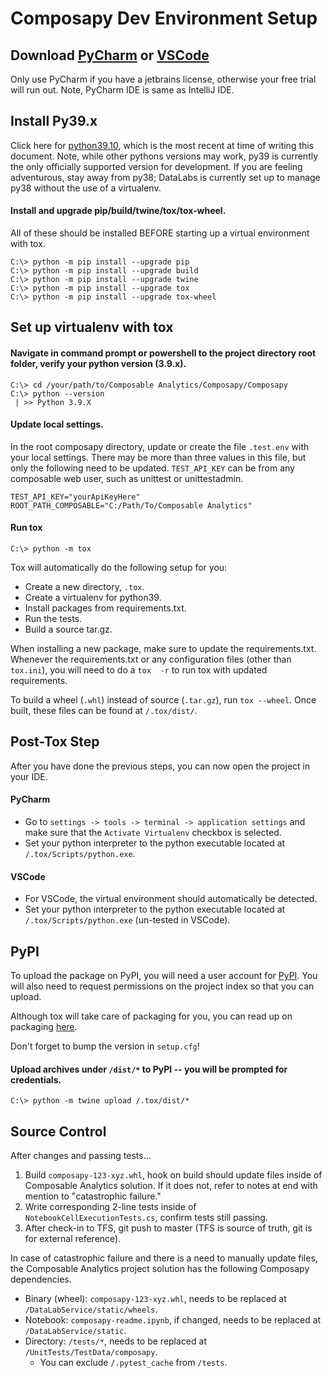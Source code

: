 # Composapy Dev Environment Setup

## Download [PyCharm](https://www.jetbrains.com/pycharm/) or [VSCode](https://code.visualstudio.com/)

Only use PyCharm if you have a jetbrains license, otherwise your free trial will run out. Note, 
PyCharm IDE is same as IntelliJ IDE.


## Install Py39.x
Click here for [python39.10](https://www.python.org/downloads/release/python-3910/), which is the
most recent at time of writing this document. Note, while other pythons versions may work, py39 
is currently the only officially supported version for development. If you are feeling 
adventurous, stay away from py38; DataLabs is currently set up to manage py38 without the 
use of a virtualenv.

#### Install and upgrade pip/build/twine/tox/tox-wheel.
All of these should be installed BEFORE starting up a virtual environment with tox. 
```
C:\> python -m pip install --upgrade pip
C:\> python -m pip install --upgrade build
C:\> python -m pip install --upgrade twine
C:\> python -m pip install --upgrade tox
C:\> python -m pip install --upgrade tox-wheel
```

## Set up virtualenv with tox

#### Navigate in command prompt or powershell to the project directory root folder, verify your python version (3.9.x).
```
C:\> cd /your/path/to/Composable Analytics/Composapy/Composapy
C:\> python --version
 | >> Python 3.9.X
```

#### Update local settings.

In the root composapy directory, update or create the file `.test.env` with your local settings. 
There may be more than three values in this file, but only the following need to be updated. 
`TEST_API_KEY` can be from any composable web user, such as unittest or unittestadmin.
```
TEST_API_KEY="yourApiKeyHere"
ROOT_PATH_COMPOSABLE="C:/Path/To/Composable Analytics"
```


#### Run tox
```
C:\> python -m tox 
```
Tox will automatically do the following setup for you:
- Create a new directory, `.tox`.
- Create a virtualenv for python39.
- Install packages from requirements.txt.
- Run the tests.
- Build a source tar.gz.

When installing a new package, make sure to update the requirements.txt. Whenever the 
requirements.txt or any configuration files (other than `tox.ini`), you will need to do a `tox 
-r` to run tox with updated requirements.

To build a wheel (`.whl`) instead of source (`.tar.gz`), run `tox --wheel`. Once built, these 
files can be found at `/.tox/dist/`.

## Post-Tox Step

After you have done the previous steps, you can now open the project in your IDE.

#### PyCharm
- Go to `settings -> tools -> terminal -> application settings` and make sure 
that the `Activate Virtualenv` checkbox is selected.
- Set your python interpreter to the python executable located at `/.tox/Scripts/python.exe`.

#### VSCode
- For VSCode, the virtual environment should automatically be detected.
- Set your python interpreter to the python executable located at `/.tox/Scripts/python.exe` 
  (un-tested in VSCode).

## PyPI

To upload the package on PyPI, you will need a user account for [PyPI](https://pypi.org/). You 
will also need to request permissions on the project index so that you can upload.

Although tox will take care of packaging for you, you can read up on packaging 
[here](https://packaging.python.org/en/latest/tutorials/packaging-projects/#packaging-python-projects).

Don't forget to bump the version in `setup.cfg`!

#### Upload archives under `/dist/*` to PyPI -- you will be prompted for credentials.
```
C:\> python -m twine upload /.tox/dist/*
```

## Source Control

After changes and passing tests...
1. Build `composapy-123-xyz.whl`, hook on build should update files inside of Composable 
   Analytics solution. If it does not, refer to notes at end with mention to "catastrophic failure."
2. Write corresponding 2-line tests inside of `NotebookCellExecutionTests.cs`, confirm tests 
   still passing.
3. After check-in to TFS, git push to master (TFS is source of truth, git is for external 
   reference).

In case of catastrophic failure and there is a need to manually update files, the Composable
Analytics project solution has the following Composapy dependencies.
- Binary (wheel): `composapy-123-xyz.whl`, needs to be replaced at 
   `/DataLabService/static/wheels`.
- Notebook: `composapy-readme.ipynb`, if changed, needs to be replaced at 
  `/DataLabService/static`.
- Directory: `/tests/*`, needs to be replaced at `/UnitTests/TestData/composapy`.
  - You can exclude `/.pytest_cache` from `/tests`.
